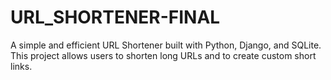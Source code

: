 # URL_SHORTENER-FINAL
A simple and efficient URL Shortener built with Python, Django, and SQLite. This project allows users to shorten long URLs and to create custom short links.
